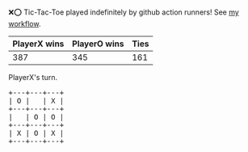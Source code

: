 :x::o: Tic-Tac-Toe played indefinitely by github action runners! See [my workflow](.github/workflows/play.yaml).

|PlayerX wins|PlayerO wins|Ties|
|-|-|-|
|387|345|161|

PlayerX's turn.

<pre>
+---+---+---+
| O |   | X |
+---+---+---+
|   | O | O |
+---+---+---+
| X | O | X |
+---+---+---+
</pre>